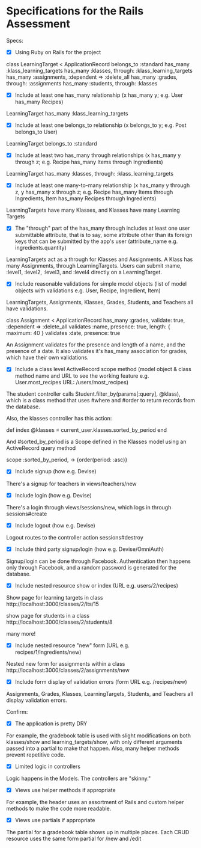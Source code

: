 # Specifications for the Rails Assessment

Specs:
- [x] Using Ruby on Rails for the project

class LearningTarget < ApplicationRecord
  belongs_to :standard
  has_many :klass_learning_targets
  has_many :klasses, through: :klass_learning_targets
  has_many :assignments, :dependent => :delete_all
  has_many :grades, through: :assignments
  has_many :students, through: :klasses


- [x] Include at least one has_many relationship (x has_many y; e.g. User has_many Recipes)

LearningTarget has_many :klass_learning_targets

- [x] Include at least one belongs_to relationship (x belongs_to y; e.g. Post belongs_to User)

LearningTarget belongs_to :standard

- [x] Include at least two has_many through relationships (x has_many y through z; e.g. Recipe has_many Items through Ingredients)

LearningTarget has_many :klasses, through: :klass_learning_targets

- [x] Include at least one many-to-many relationship (x has_many y through z, y has_many x through z; e.g. Recipe has_many Items through Ingredients, Item has_many Recipes through Ingredients)

LearningTargets have many Klasses, and Klasses have many Learning Targets

- [x] The "through" part of the has_many through includes at least one user submittable attribute, that is to say, some attribute other than its foreign keys that can be submitted by the app's user (attribute_name e.g. ingredients.quantity)

LearningTargets act as a through for Klasses and Assignments.  A Klass has many Assignments, through LearningTargets.  Users can submit :name, :level1, :level2, :level3, and :level4 directly on a LearningTarget.  

- [x] Include reasonable validations for simple model objects (list of model objects with validations e.g. User, Recipe, Ingredient, Item)

LearningTargets, Assignments, Klasses, Grades, Students, and Teachers all have validations.

class Assignment < ApplicationRecord
  has_many :grades, validate: true, :dependent => :delete_all
  validates :name, presence: true, length: { maximum: 40 }
  validates :date, presence: true

An Assignment validates for the presence and length of a name, and the presence of a date.  It also validates it's has_many association for grades, which have their own validations.  


- [x] Include a class level ActiveRecord scope method (model object & class method name and URL to see the working feature e.g. User.most_recipes URL: /users/most_recipes)

The student controller calls Student.filter_by(params[:query], @klass), which is a class method that uses #where and #order to return records from the database.  

Also, the klasses controller has this action:

def index
  @klasses = current_user.klasses.sorted_by_period
end

And #sorted_by_period is a Scope defined in the Klasses model using an ActiveRecord query method

scope :sorted_by_period, -> {order(period: :asc)}



- [x] Include signup (how e.g. Devise)

There's a signup for teachers in views/teachers/new

- [x] Include login (how e.g. Devise)

There's a login through views/sessions/new, which logs in through sessions#create

- [x] Include logout (how e.g. Devise)

Logout routes to the controller action sessions#destroy

- [x] Include third party signup/login (how e.g. Devise/OmniAuth)

Signup/login can be done through Facebook.  Authentication then happens only through Facebook, and a random password is generated for the database.  

- [x] Include nested resource show or index (URL e.g. users/2/recipes)

Show page for learning targets in class
http://localhost:3000/classes/2/lts/15

show page for students in a class
http://localhost:3000/classes/2/students/8

many more!

- [x] Include nested resource "new" form (URL e.g. recipes/1/ingredients/new)

Nested new form for assignments within a class
http://localhost:3000/classes/2/assignments/new

- [x] Include form display of validation errors (form URL e.g. /recipes/new)

Assignments, Grades, Klasses, LearningTargets, Students, and Teachers all display validation errors.

Confirm:
- [x] The application is pretty DRY

For example, the gradebook table is used with slight modifications on both klasses/show and learning_targets/show, with only different arguments passed into a partial to make that happen.  Also, many helper methods prevent repetitive code.  

- [x] Limited logic in controllers

Logic happens in the Models.  The controllers are "skinny."

- [x] Views use helper methods if appropriate

For example, the header uses an assortment of Rails and custom helper methods to make the code more readable.

- [x] Views use partials if appropriate

The partial for a gradebook table shows up in multiple places.  Each CRUD resource uses the same form partial for /new and /edit
